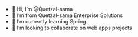 - 👋 Hi, I’m @Quetzal-sama
- 👀 I’m from Quetzal-sama Enterprise Solutions
- 🌱 I’m currently learning Spring
- 💞️ I’m looking to collaborate on web apps projects 

<!---
Quetzal-sama/Quetzal-sama is a ✨ special ✨ repository because its `README.md` (this file) appears on your GitHub profile.
You can click the Preview link to take a look at your changes.
--->
